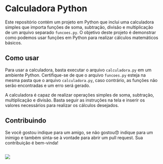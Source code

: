<!DOCTYPE html>
<html>
  <head>
    <meta charset="UTF-8">
    
  </head>
  <body>
    <h1>Calculadora Python</h1>
    <p>Este repositório contém um projeto em Python que inclui uma calculadora simples que importa funções de soma, subtração, divisão e multiplicação de um arquivo separado <code>funcoes.py</code>. O objetivo deste projeto é demonstrar como podemos usar funções em Python para realizar cálculos matemáticos básicos.</p>
    <h2>Como usar</h2>
    <p>Para usar a calculadora, basta executar o arquivo <code>calculadora.py</code> em um ambiente Python. Certifique-se de que o arquivo <code>funcoes.py</code> esteja na mesma pasta que o arquivo <code>calculadora.py</code>, caso contrário, as funções não serão encontradas e um erro será gerado.</p>
    <p>A calculadora é capaz de realizar operações simples de soma, subtração, multiplicação e divisão. Basta seguir as instruções na tela e inserir os valores necessários para realizar os cálculos desejados.</p>
    <h2>Contribuindo</h2>
    <p>Se você gostou indique para um amigo, se não gostou😞 indique para um inimigo e também sinta-se à vontade para abrir um pull request. Sua contribuição é bem-vinda!</p>
    <h2></h2>
    <p></p>
    <img src="https://i0.wp.com/searchlab.com.br/wp-content/uploads/2019/02/calculadorea-funcionando.gif">
  </body>
</html>
